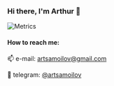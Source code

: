 ### Hi there, I'm Arthur 👋

![Metrics](https://metrics.lecoq.io/artsamoilov?template=classic&repositories.forks=true&isocalendar=1&languages=1&achievements=1&isocalendar.duration=half-year&languages.ignored=Shell&languages.limit=5&languages.threshold=0%25&languages.colors=github&languages.indepth=false&languages.analysis.timeout=15&languages.categories=markup%2C%20programming&languages.recent.categories=markup%2C%20programming&languages.recent.load=300&languages.recent.days=14&achievements.threshold=C&achievements.secrets=true&achievements.display=compact&achievements.limit=6&achievements.ignored=stargazer&config.timezone=Europe%2FMoscow)

#### How to reach me:

📫 e-mail: [artsamoilov@gmail.com](mailto:artsamoilov@gmail.com)

💬 telegram: [@artsamoilov](https://t.me/artsamoilov)

<!--
**artsamoilov/artsamoilov** is a ✨ _special_ ✨ repository because its `README.md` (this file) appears on your GitHub profile.

Here are some ideas to get you started:

- 🔭 I’m currently working on ...
- 🌱 I’m currently learning ...
- 👯 I’m looking to collaborate on ...
- 🤔 I’m looking for help with ...
- 💬 Ask me about ...
- 📫 How to reach me: ...
- 😄 Pronouns: ...
- ⚡ Fun fact: ...
-->
